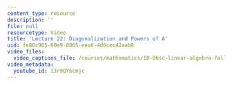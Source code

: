 ```yaml
---
content_type: resource
description: ''
file: null
resourcetype: Video
title: 'Lecture 22: Diagonalization and Powers of A'
uid: fe80c905-60e9-0865-eea6-4d6cec42aab8
video_files:
  video_captions_file: /courses/mathematics/18-06sc-linear-algebra-fall-2011/resource-index/lecture-22-diagonalization-and-powers-of-a/13r9QY6cmjc.vtt
video_metadata:
  youtube_id: 13r9QY6cmjc
---
```

